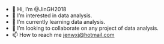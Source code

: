 - 👋 Hi, I’m @JinGH2018
- 👀 I’m interested in data analysis.
- 🌱 I’m currently learning data analysis.
- 💞️ I’m looking to collaborate on any project of data analysis.
- 📫 How to reach me jenwxj@hotmail.com

<!---
JinGH2018/JinGH2018 is a ✨ special ✨ repository because its `README.md` (this file) appears on your GitHub profile.
You can click the Preview link to take a look at your changes.
--->
